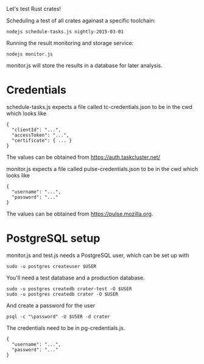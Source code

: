 Let's test Rust crates!

Scheduling a test of all crates againast a specific toolchain:

    nodejs schedule-tasks.js nightly-2015-03-01

Running the result monitoring and storage service:

    nodejs monitor.js

monitor.js will store the results in a database for later analysis.

# Credentials

schedule-tasks.js expects a file called tc-credentials.json to be in the cwd which looks like

```
{
  "clientId": "...",
  "accessToken": "...",
  "certificate": { ... }
}
```

The values can be obtained from https://auth.taskcluster.net/

monitor.js expects a file called pulse-credentials.json to be in the cwd which looks like

```
{
  "username": "...",
  "password": "..."
}
```

The values can be obtained from https://pulse.mozilla.org.

# PostgreSQL setup

monitor.js and test.js needs a PostgreSQL user, which can be set up
with

    sudo -u postgres createuser $USER

You'll need a test database and a production database.

    sudo -u postgres createdb crater-test -O $USER
    sudo -u postgres createdb crater -O $USER

And create a password for the user

    psql -c "\password" -U $USER -d crater

The credentials need to be in pg-credentials.js.

```
{
  "username": "...",
  "password": "..."
}
```
